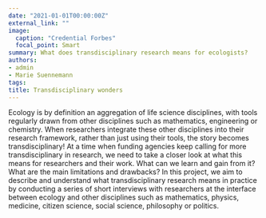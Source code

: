 ```yaml
---
date: "2021-01-01T00:00:00Z"
external_link: ""
image:
  caption: "Credential Forbes"
  focal_point: Smart
summary: What does transdisciplinary research means for ecologists?  
authors:
- admin 
- Marie Suennemann
tags:
title: Transdisciplinary wonders
---
```


Ecology is by definition an aggregation of life science disciplines, with tools regularly drawn from other disciplines such as mathematics, engineering or chemistry. When researchers integrate these other disciplines into their research framework, rather than just using their tools, the story becomes transdisciplinary! 
At a time when funding agencies keep calling for more transdisciplinary in research, we need to take a closer look at what this means for researchers and their work. What can we learn and gain from it? What are the main limitations and drawbacks? 
In this project, we aim to describe and understand what transdisciplinary research means in practice by conducting a series of short interviews with researchers at the interface between ecology and other disciplines such as mathematics, physics, medicine, citizen science, social science, philosophy or politics.

